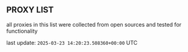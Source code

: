 ## PROXY LIST

all proxies in this list were collected from open sources and tested for functionality

last update: `2025-03-23 14:20:23.508360+00:00` UTC